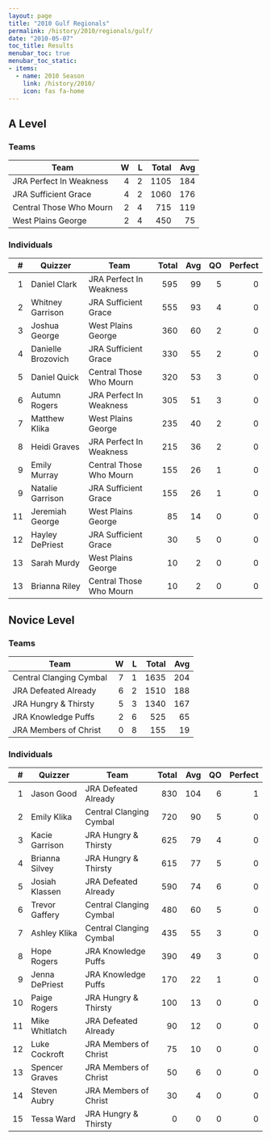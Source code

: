```yaml
---
layout: page
title: "2010 Gulf Regionals"
permalink: /history/2010/regionals/gulf/
date: "2010-05-07"
toc_title: Results
menubar_toc: true
menubar_toc_static:
- items:
  - name: 2010 Season
    link: /history/2010/
    icon: fas fa-home
---
```


## A Level

### Teams

| Team                    |    W |    L | Total |  Avg |
| ----------------------- | ---: | ---: | ----: | ---: |
| JRA Perfect In Weakness |    4 |    2 |  1105 |  184 |
| JRA Sufficient Grace    |    4 |    2 |  1060 |  176 |
| Central Those Who Mourn |    2 |    4 |   715 |  119 |
| West Plains George      |    2 |    4 |   450 |   75 |

### Individuals

|    # | Quizzer            | Team                    | Total |  Avg |   QO | Perfect |
| ---: | ------------------ | ----------------------- | ----: | ---: | ---: | ------: |
|    1 | Daniel Clark       | JRA Perfect In Weakness |   595 |   99 |    5 |       0 |
|    2 | Whitney Garrison   | JRA Sufficient Grace    |   555 |   93 |    4 |       0 |
|    3 | Joshua George      | West Plains George      |   360 |   60 |    2 |       0 |
|    4 | Danielle Brozovich | JRA Sufficient Grace    |   330 |   55 |    2 |       0 |
|    5 | Daniel Quick       | Central Those Who Mourn |   320 |   53 |    3 |       0 |
|    6 | Autumn Rogers      | JRA Perfect In Weakness |   305 |   51 |    3 |       0 |
|    7 | Matthew Klika      | West Plains George      |   235 |   40 |    2 |       0 |
|    8 | Heidi Graves       | JRA Perfect In Weakness |   215 |   36 |    2 |       0 |
|    9 | Emily Murray       | Central Those Who Mourn |   155 |   26 |    1 |       0 |
|    9 | Natalie Garrison   | JRA Sufficient Grace    |   155 |   26 |    1 |       0 |
|   11 | Jeremiah George    | West Plains George      |    85 |   14 |    0 |       0 |
|   12 | Hayley DePriest    | JRA Sufficient Grace    |    30 |    5 |    0 |       0 |
|   13 | Sarah Murdy        | West Plains George      |    10 |    2 |    0 |       0 |
|   13 | Brianna Riley      | Central Those Who Mourn |    10 |    2 |    0 |       0 |

## Novice Level

### Teams

| Team                    |    W |    L | Total |  Avg |
| ----------------------- | ---: | ---: | ----: | ---: |
| Central Clanging Cymbal |    7 |    1 |  1635 |  204 |
| JRA Defeated Already    |    6 |    2 |  1510 |  188 |
| JRA Hungry & Thirsty    |    5 |    3 |  1340 |  167 |
| JRA Knowledge Puffs     |    2 |    6 |   525 |   65 |
| JRA Members of Christ   |    0 |    8 |   155 |   19 |

### Individuals

|    # | Quizzer        | Team                    | Total |  Avg |   QO | Perfect |
| ---: | -------------- | ----------------------- | ----: | ---: | ---: | ------: |
|    1 | Jason Good     | JRA Defeated Already    |   830 |  104 |    6 |       1 |
|    2 | Emily Klika    | Central Clanging Cymbal |   720 |   90 |    5 |       0 |
|    3 | Kacie Garrison | JRA Hungry & Thirsty    |   625 |   79 |    4 |       0 |
|    4 | Brianna Silvey | JRA Hungry & Thirsty    |   615 |   77 |    5 |       0 |
|    5 | Josiah Klassen | JRA Defeated Already    |   590 |   74 |    6 |       0 |
|    6 | Trevor Gaffery | Central Clanging Cymbal |   480 |   60 |    5 |       0 |
|    7 | Ashley Klika   | Central Clanging Cymbal |   435 |   55 |    3 |       0 |
|    8 | Hope Rogers    | JRA Knowledge Puffs     |   390 |   49 |    3 |       0 |
|    9 | Jenna DePriest | JRA Knowledge Puffs     |   170 |   22 |    1 |       0 |
|   10 | Paige Rogers   | JRA Hungry & Thirsty    |   100 |   13 |    0 |       0 |
|   11 | Mike Whitlatch | JRA Defeated Already    |    90 |   12 |    0 |       0 |
|   12 | Luke Cockroft  | JRA Members of Christ   |    75 |   10 |    0 |       0 |
|   13 | Spencer Graves | JRA Members of Christ   |    50 |    6 |    0 |       0 |
|   14 | Steven Aubry   | JRA Members of Christ   |    30 |    4 |    0 |       0 |
|   15 | Tessa Ward     | JRA Hungry & Thirsty    |     0 |    0 |    0 |       0 |
